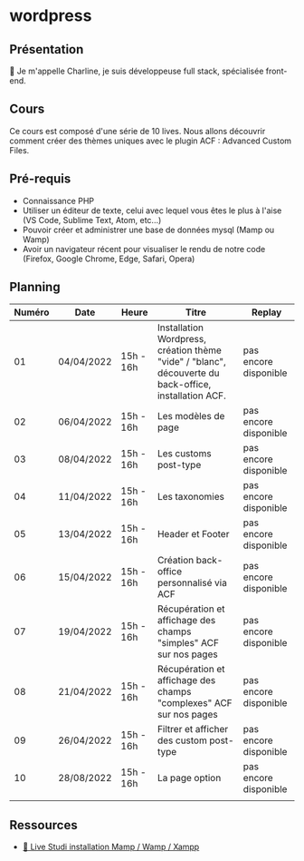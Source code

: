 # wordpress

## Présentation
👋 Je m'appelle Charline, je suis développeuse full stack, spécialisée front-end. 

## Cours
Ce cours est composé d'une série de 10 lives.
Nous allons découvrir comment créer des thèmes uniques avec le plugin ACF : Advanced Custom Files.

## Pré-requis
- Connaissance PHP   
- Utiliser un éditeur de texte, celui avec lequel vous êtes le plus à l'aise (VS Code, Sublime Text, Atom, etc...)  
- Pouvoir créer et administrer une base de données mysql (Mamp ou Wamp)
- Avoir un navigateur récent pour visualiser le rendu de notre code (Firefox, Google Chrome, Edge, Safari, Opera)  

## Planning

| Numéro | Date       | Heure     | Titre                                                                                                 | Replay                |
|--------|------------|-----------|-------------------------------------------------------------------------------------------------------|-----------------------|
| 01     | 04/04/2022 | 15h - 16h | Installation Wordpress, création thème "vide" / "blanc", découverte du back-office, installation ACF. | pas encore disponible |
| 02     | 06/04/2022 | 15h - 16h | Les modèles de page                                                                                   | pas encore disponible |
| 03     | 08/04/2022 | 15h - 16h | Les customs post-type                                                                                 | pas encore disponible |
| 04     | 11/04/2022 | 15h - 16h | Les taxonomies                                                                                        | pas encore disponible |
| 05     | 13/04/2022 | 15h - 16h | Header et Footer                                                                                      | pas encore disponible |
| 06     | 15/04/2022 | 15h - 16h | Création back-office personnalisé via ACF                                                             | pas encore disponible |
| 07     | 19/04/2022 | 15h - 16h | Récupération et affichage des champs "simples" ACF sur nos pages                                      | pas encore disponible |
| 08     | 21/04/2022 | 15h - 16h | Récupération et affichage des champs "complexes" ACF sur nos pages                                    | pas encore disponible |
| 09     | 26/04/2022 | 15h - 16h | Filtrer et afficher des custom post-type                                                              | pas encore disponible |
| 10     | 28/08/2022 | 15h - 16h | La page option                                                                                        | pas encore disponible |
|        |            |           |                                                                                                       |                       |

## Ressources
- [🎥 Live Studi installation Mamp / Wamp / Xampp](https://app.studi.fr/#/dashboard/events/28002/replay)